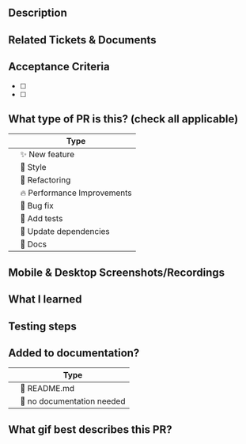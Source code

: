 ## Description
<!--
Please do not leave this blank
This PR [adds/removes/fixes/replaces] the [feature/bug/etc].
-->

## Related Tickets & Documents
<!--
Please use this format link issue numbers: Fixes #123
https://docs.github.com/en/free-pro-team@latest/github/managing-your-work-on-github/linking-a-pull-request-to-an-issue#linking-a-pull-request-to-an-issue-using-a-keyword
-->

## Acceptance Criteria
<!-- Put an `x` between the brackets to mark complete (don't add spaces) e.g. -[x] -->
<!-- Include AC from the JIRA ticket https://lemon-zest.atlassian.net/jira/software/projects/UM/boards/2 -->
- [ ] 
- [ ] 

## What type of PR is this? (check all applicable)
<!-- Put an `✓` for the applicable box: -->

|     | Type                       |
| --- | -------------------------- |
|     | :sparkles: New feature     |
|     | 🎨 Style                   |
|     | :hammer: Refactoring       |
|     | 🔥 Performance Improvements|
|     | :bug: Bug fix              |
|     | :100: Add tests            |
|     | :link: Update dependencies |
|     | :scroll: Docs              |


## Mobile & Desktop Screenshots/Recordings

<!-- Visual changes require screenshots -->

## What I learned


## Testing steps


## Added to documentation?
<!-- Put an `✓` for the applicable box: -->
|     | Type                       |
| --- | -------------------------- |
|     | 📜 README.md    |
|     | 🙅 no documentation needed    |


## What gif best describes this PR?
<!--
  to easily include a gif, go to giphy.com, copy the gif link (must be a gif, not a clip/video),
  and then insert it following this format:
  ![gif name](url)
  the name you choose is arbitrary as it won't show up,
  but be sure to include the exclamation mark, brackets, and parentheses
-->

<!--
  For Work In Progress Pull Requests, please use the Draft PR feature,
  see https://github.blog/2019-02-14-introducing-draft-pull-requests/ for further details.

  Before submitting a Pull Request, please ensure you've done the following:
  - 👷‍♀️ Create small PRs. In most cases, this will be possible.
  - 📝 Use descriptive commit messages.
  - 📗 Update any related documentation and include any relevant screenshots.
-->
